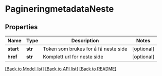 # PagineringmetadataNeste

## Properties
Name | Type | Description | Notes
------------ | ------------- | ------------- | -------------
**start** | **str** | Token som brukes for å få neste side | [optional] 
**href** | **str** | Komplett url for neste side | [optional] 

[[Back to Model list]](../README.md#documentation-for-models) [[Back to API list]](../README.md#documentation-for-api-endpoints) [[Back to README]](../README.md)

